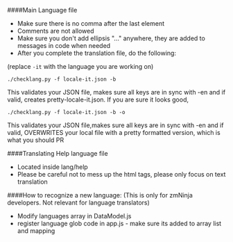####Main Language file
* Make sure there is no comma after the last element
* Comments are not allowed
* Make sure you don't add ellipsis "..." anywhere, they are added to messages in code when needed
* After you complete the translation file, do the following:

(replace ``-it`` with the language you are working on)

``
./checklang.py -f locale-it.json -b
``

This validates your JSON file, makes sure all keys are in sync with -en and if valid, creates pretty-locale-it.json. If you are sure it looks good,

``
./checklang.py -f locale-it.json -b -o
``

This validates your JSON file,makes sure all keys are in sync with -en  and if valid, OVERWRITES your local file with a pretty formatted version, which is what you should PR


####Translating Help language file
* Located inside lang/help
* Please be careful not to mess up the html tags, please only focus on text translation


####How to recognize a new language:
(This is only for zmNinja developers. Not relevant for language translators)
* Modify languages array in DataModel.js
* register language glob code in app.js - make sure its added to array list and mapping
